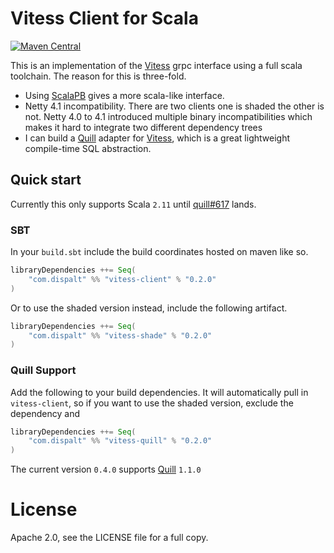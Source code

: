# Vitess Client for Scala

[![Maven Central](https://maven-badges.herokuapp.com/maven-central/com.dispalt/vitess-client_2.11/badge.svg?style=plastic)](https://maven-badges.herokuapp.com/maven-central/com.dispalt/vitess-client_2.11)


This is an implementation of the [Vitess](http://vitess.io) grpc interface using a full scala toolchain.
The reason for this is three-fold.  

* Using [ScalaPB](https://github.com/trueaccord/ScalaPB) gives a more scala-like interface.
* Netty 4.1 incompatibility. There are two clients one is shaded the other is not. Netty 4.0 to 4.1 introduced
multiple binary incompatibilities which makes it hard to integrate two different dependency trees
* I can build a [Quill](https://github.com/getquill/quill/) adapter for [Vitess](http://vitess.io), 
which is a great lightweight compile-time SQL abstraction.

## Quick start

Currently this only supports Scala `2.11` until [quill#617](https://github.com/getquill/quill/pull/617) lands.

### SBT

In your `build.sbt` include the build coordinates hosted on maven like so.

```scala
libraryDependencies ++= Seq(
    "com.dispalt" %% "vitess-client" % "0.2.0"
)
```

Or to use the shaded version instead, include the following artifact.

```scala
libraryDependencies ++= Seq(
    "com.dispalt" %% "vitess-shade" % "0.2.0"
)
```

### Quill Support

Add the following to your build dependencies.  It will automatically pull in `vitess-client`,
so if you want to use the shaded version, exclude the dependency and 

```scala
libraryDependencies ++= Seq(
    "com.dispalt" %% "vitess-quill" % "0.2.0"
)
```

The current version `0.4.0` supports [Quill](getquill.io) `1.1.0`

# License

Apache 2.0, see the LICENSE file for a full copy.
